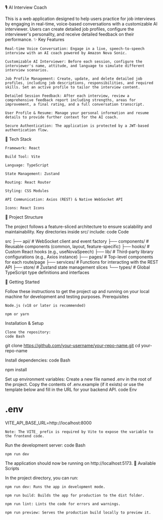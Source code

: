 🎙️ AI Interview Coach

This is a web application designed to help users practice for job interviews by engaging in real-time, voice-based conversations with a customizable AI interviewer. Users can create detailed job profiles, configure the interviewer's personality, and receive detailed feedback on their performance.
✨ Key Features

    Real-time Voice Conversation: Engage in a live, speech-to-speech interview with an AI coach powered by Amazon Nova Sonic.

    Customizable AI Interviewer: Before each session, configure the interviewer's name, attitude, and language to simulate different interview scenarios.

    Job Profile Management: Create, update, and delete detailed job profiles, including job descriptions, responsibilities, and required skills. Set an active profile to tailor the interview content.

    Detailed Session Feedback: After each interview, review a comprehensive feedback report including strengths, areas for improvement, a final rating, and a full conversation transcript.

    User Profile & Resume: Manage your personal information and resume details to provide further context for the AI coach.

    Secure Authentication: The application is protected by a JWT-based authentication flow.

🚀 Tech Stack

    Framework: React

    Build Tool: Vite

    Language: TypeScript

    State Management: Zustand

    Routing: React Router

    Styling: CSS Modules

    API Communication: Axios (REST) & Native WebSocket API

    Icons: React Icons

📂 Project Structure

The project follows a feature-sliced architecture to ensure scalability and maintainability. Key directories inside src/ include:
code Code

    
src
├── api/             # WebSocket client and event factory
├── components/      # Reusable components (common, layout, feature-specific)
├── hooks/           # Custom React hooks (e.g., useNovaSpeech)
├── lib/             # Third-party library configurations (e.g., Axios instance)
├── pages/           # Top-level components for each route/page
├── services/        # Functions for interacting with the REST API
├── store/           # Zustand state management slices
└── types/           # Global TypeScript type definitions and interfaces

  

🏁 Getting Started

Follow these instructions to get the project up and running on your local machine for development and testing purposes.
Prerequisites

    Node.js (v18 or later is recommended)

    npm or yarn

Installation & Setup

    Clone the repository:
    code Bash

    
git clone https://github.com/your-username/your-repo-name.git
cd your-repo-name

  

Install dependencies:
code Bash

    
npm install

  

Set up environment variables:
Create a new file named .env in the root of the project. Copy the contents of .env.example (if it exists) or use the template below and fill in the URL for your backend API.
code Env

    
# .env
VITE_API_BASE_URL=http://localhost:8000

  

    Note: The VITE_ prefix is required by Vite to expose the variable to the frontend code.

Run the development server:
code Bash

        
    npm run dev

      

The application should now be running on http://localhost:5173.
📜 Available Scripts

In the project directory, you can run:

    npm run dev: Runs the app in development mode.

    npm run build: Builds the app for production to the dist folder.

    npm run lint: Lints the code for errors and warnings.

    npm run preview: Serves the production build locally to preview it.